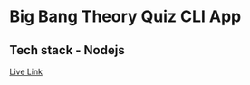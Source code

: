 # Big Bang Theory Quiz CLI App 

## Tech stack - Nodejs

[Live Link](https://replit.com/@ankur29mac/MarkTwoQuizApp#index.js?embed=1&output=1)
